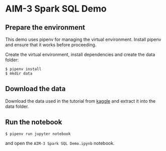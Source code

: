 # AIM-3 Spark SQL Demo

## Prepare the environment
This demo uses pipenv for managing the virtual environment. Install pipenv and ensure that it works before proceeding.

Create the virtual environment, install dependencies and create the data folder:
```
$ pipenv install
$ mkdir data
```

## Download the data
Download the data used in the tutorial from [kaggle](https://www.kaggle.com/donorschoose/io/data) and extract it into the data folder.

## Run the notebook
```
$ pipenv run jupyter notebook
```
and open the `AIM-3 Spark SQL Demo.ipynb` notebook.
